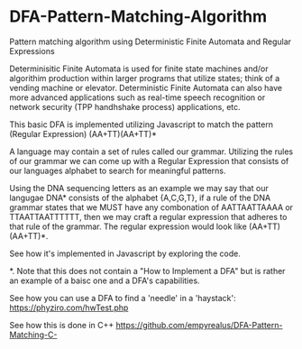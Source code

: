 # DFA-Pattern-Matching-Algorithm
Pattern matching algorithm using Deterministic Finite Automata and Regular Expressions

Determinisitic Finite Automata is used for finite state machines and/or algorithim production within larger programs that 
utilize states; think of a vending machine or elevator. Deterministic Finite Automata can also have more advanced applications
such as real-time speech recognition or network security (TPP handhshake process) applications, etc.

This basic DFA is implemented utilizing Javascript to match the pattern (Regular Expression) (AA+TT)(AA+TT)* 

A language may contain a set of rules called our grammar. Utilizing the rules of our grammar we can come up with a Regular Expression
that consists of our languages alphabet to search for meaningful patterns. 

Using the DNA sequencing letters as an example we may say that our langugae DNA* consists of the alphabet {A,C,G,T}, if a rule
of the DNA grammar states that we MUST have any combonation of AATTAATTAAAA or TTAATTAATTTTTT, then we may craft a regular
expression that adheres to that rule of the grammar. The regular expression would look like (AA+TT)(AA+TT)*. 

See how it's implemented in Javascript by exploring the code.

*. Note that this does not contain a "How to Implement a DFA" but is rather an example of a baisc one and a DFA's capabilities.

See how you can use a DFA to find a 'needle' in a 'haystack':
https://phyziro.com/hwTest.php

See how this is done in C++
https://github.com/empyrealus/DFA-Pattern-Matching-C-
